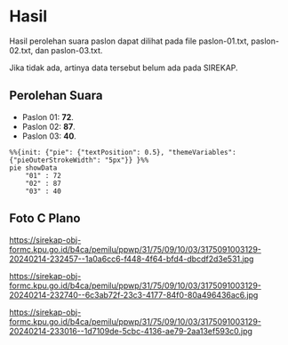 # Hasil

Hasil perolehan suara paslon dapat dilihat pada file paslon-01.txt, paslon-02.txt, dan paslon-03.txt.

Jika tidak ada, artinya data tersebut belum ada pada SIREKAP.

## Perolehan Suara

 * Paslon 01: **72**.
 * Paslon 02: **87**.
 * Paslon 03: **40**.

```mermaid
%%{init: {"pie": {"textPosition": 0.5}, "themeVariables": {"pieOuterStrokeWidth": "5px"}} }%%
pie showData
    "01" : 72
    "02" : 87
    "03" : 40
```
## Foto C Plano

https://sirekap-obj-formc.kpu.go.id/b4ca/pemilu/ppwp/31/75/09/10/03/3175091003129-20240214-232457--1a0a6cc6-f448-4f64-bfd4-dbcdf2d3e531.jpg

https://sirekap-obj-formc.kpu.go.id/b4ca/pemilu/ppwp/31/75/09/10/03/3175091003129-20240214-232740--6c3ab72f-23c3-4177-84f0-80a496436ac6.jpg

https://sirekap-obj-formc.kpu.go.id/b4ca/pemilu/ppwp/31/75/09/10/03/3175091003129-20240214-233016--1d7109de-5cbc-4136-ae79-2aa13ef593c0.jpg
